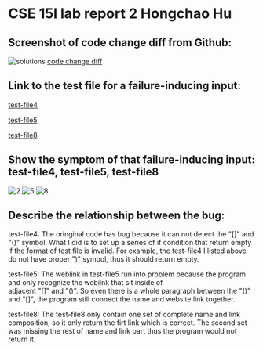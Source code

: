 # CSE 15l lab report 2 Hongchao Hu

## Screenshot of code change diff from Github:
![solutions](https://user-images.githubusercontent.com/91580944/164990107-54c073cc-fba4-4f18-8442-866920782f63.png)
[code change diff](https://github.com/HongchaoHu/markdown-parser/commit/51dd87b4c86d51288cf1e653e85cb911c1dbc0da)

## Link to the test file for a failure-inducing input:
[test-file4](https://github.com/HongchaoHu/markdown-parser/blob/main/test-file4.md)

[test-file5](https://github.com/HongchaoHu/markdown-parser/blob/main/test-file5.md)

[test-file8](https://github.com/HongchaoHu/markdown-parser/blob/main/test-file8.md)

## Show the symptom of that failure-inducing input: test-file4, test-file5, test-file8
![2](https://user-images.githubusercontent.com/91580944/164990909-36e7d06b-01d7-45f5-ac12-98eda0d5d46d.png)
![5](https://user-images.githubusercontent.com/91580944/166328175-050523ce-6571-4693-8ce1-1413c239238d.png)
![8](https://user-images.githubusercontent.com/91580944/166328179-0199ef6a-16dd-40ad-9888-9f1e4360a970.png)


## Describe the relationship between the bug:
test-file4: The oringinal code has bug because it can not detect the "[]" and "()" symbol. What I did is to set up a series of if condition that return empty if the format of test file is invalid. For example, the test-file4 I listed above do not have proper ")" symbol, thus it should return empty.

test-file5: The weblink in test-file5 run into problem because the program and only recognize the webilnk that sit inside of  
adjacent "[]" and "()". So even there is a whole paragraph between the "()" and "[]", the program still connect the name and website link together.

test-file8: The test-file8 only contain one set of complete name and link composition, so it only return the firt link which is correct. The second set was missing the rest of name and link part thus the program would not return it.
